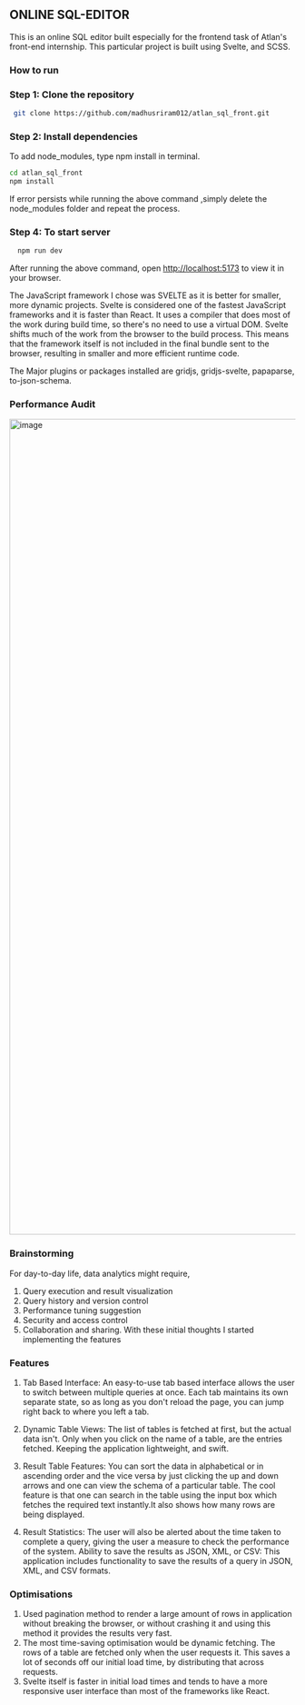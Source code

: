 ## ONLINE SQL-EDITOR

 This is an online SQL editor built especially for the frontend task of Atlan's front-end internship. This particular project is built using Svelte, and SCSS. 

### How to run

### Step 1: Clone the repository

```bash
 git clone https://github.com/madhusriram012/atlan_sql_front.git
```
### Step 2: Install dependencies

To add node_modules, type npm install in terminal.
```bash
cd atlan_sql_front
npm install 
```
If error persists while running the above command ,simply delete the node_modules folder and repeat the process.

### Step 4: To start server

```bash
  npm run dev
```
After running the above command, open [http://localhost:5173](http://localhost:5173/) to view it in your browser.


The JavaScript framework I chose was SVELTE as it is better for smaller, more dynamic projects. Svelte is considered one of the fastest JavaScript frameworks and it is faster than React. It uses a compiler that does most of the work during build time, so there's no need to use a virtual DOM. Svelte shifts much of the work from the browser to the build process. This means that the framework itself is not included in the final bundle sent to the browser, resulting in smaller and more efficient runtime code.
 
The Major plugins or packages installed are gridjs, gridjs-svelte, papaparse, to-json-schema.

### Performance Audit

[<img width="1436" alt="image" src="https://github.com/madhusriram012/atlan_sql_front/assets/75003175/a057b402-56a5-435c-b57e-e0bce8d503b0">](http://localhost:5173/)

### Brainstorming

For day-to-day life, data analytics might require,
1. Query execution and result visualization
2. Query history and version control
3. Performance tuning suggestion
4. Security and access control
5. Collaboration and sharing. With these initial thoughts I started implementing the features

### Features

1. Tab Based Interface: An easy-to-use tab based interface allows the user to switch between multiple queries at once. Each tab maintains its own separate state, so as long as you don't reload the page, you can jump right back to where you left a tab.

2. Dynamic Table Views: The list of tables is fetched at first, but the actual data isn't. Only when you click on the name of a table, are the entries fetched. Keeping the application lightweight, and swift.

3. Result Table Features: You can sort the data in alphabetical or in ascending order and the vice versa by just clicking the up and down arrows and one can view the schema of a particular table. The cool feature is that one can search in the table using the input box which fetches the required text instantly.It also shows how many rows are being displayed.

4. Result Statistics: The user will also be alerted about the time taken to complete a query, giving the user a measure to check the performance of the system.
Ability to save the results as JSON, XML, or CSV: This application includes functionality to save the results of a query in JSON, XML, and CSV formats. 


### Optimisations

1. Used pagination method to render a large amount of rows in application without breaking the browser, or without crashing it and using this method it provides the results very fast.
2. The most time-saving optimisation would be dynamic fetching. The rows of a table are fetched only when the user requests it. This saves a lot of seconds off our initial load time, by distributing that across requests.
3. Svelte itself is faster in initial load times and tends to have a more responsive user interface than most of the frameworks like React.


